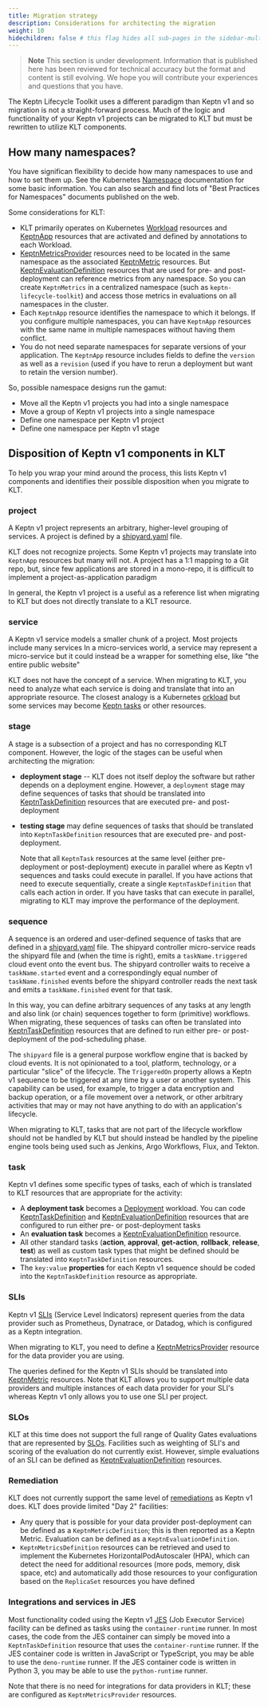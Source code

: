 ```yaml
---
title: Migration strategy
description: Considerations for architecting the migration
weight: 10
hidechildren: false # this flag hides all sub-pages in the sidebar-multicard.html
---
```


> **Note**
This section is under development.
Information that is published here has been reviewed for technical accuracy
but the format and content is still evolving.
We hope you will contribute your experiences
and questions that you have.

The Keptn Lifecycle Toolkit uses a different paradigm
than Keptn v1 and so migration is not a straight-forward process.
Much of the logic and functionality of your Keptn v1 projects
can be migrated to KLT
but must be rewritten to utilize KLT components.

## How many namespaces?

You have significan flexibility to decide how many namespaces to use
and how to set them up.
See the Kubernetes
[Namespace](https://kubernetes.io/docs/concepts/overview/working-with-objects/namespaces/)
documentation for some basic information.
You can also search and find lots of "Best Practices for Namespaces"
documents published on the web.

Some considerations for KLT:

* KLT primarily operates on Kubernetes
  [Workload](https://kubernetes.io/docs/concepts/workloads/)
  resources and
  [KeptnApp](../../yaml-crd-ref/app.md)
   resources
  that are activated and defined by annotations to each Workload.
* [KeptnMetricsProvider](../../yaml-crd-ref/metricsprovider.md)
  resources need to be located
  in the same namespace as the associated
  [KeptnMetric](../../yaml-crd-ref/metric.md)
  resources.
  But
  [KeptnEvaluationDefinition](../../yaml-crd-ref/evaluationdefinition.md)
  resources that are used for pre- and post-deployment
  can reference metrics from any namespace.
  So you can create `KeptnMetrics` in a centralized namespace
  (such as `keptn-lifecycle-toolkit`)
  and access those metrics in evaluations on all namespaces in the cluster.
* Each `KeptnApp` resource identifies the namespace to which it belongs.
  If you configure multiple namespaces,
  you can have `KeptnApp` resources with the same name
  in multiple namespaces without having them conflict.
* You do not need separate namespaces for separate versions of your application.
  The `KeptnApp` resource includes fields to define
  the `version` as well as a `revision`
  (used if you have to rerun a deployment
  but want to retain the version number).

So, possible namespace designs run the gamut:

* Move all the Keptn v1 projects you had into a single namespace
* Move a group of Keptn v1 projects into a single namespace
* Define one namespace per Keptn v1 project
* Define one namespace per Keptn v1 stage

## Disposition of Keptn v1 components in KLT

To help you wrap your mind around the process,
this lists Keptn v1 components
and identifies their possible disposition when you migrate to KLT.

### project

A Keptn v1 project represents an arbitrary, higher-level grouping of services.
A project is defined by a
[shipyard.yaml](https://keptn.sh/docs/1.0.x/reference/files/shipyard/)
file.

KLT does not recognize projects.
Some Keptn v1 projects may translate into `KeptnApp` resources
but many will not.
A project has a 1:1 mapping to a Git repo,
but, since few applications are stored in a mono-repo,
it is difficult to implement a project-as-application paradigm

In general, the Keptn v1 project is a useful as a reference list
when migrating to KLT
but does not directly translate to a KLT resource.

### service

A Keptn v1 service models a smaller chunk of a project.
Most projects include many services
In a micro-services world,
a service may represent a micro-service
but it could instead be a wrapper for something else,
like "the entire public website"

KLT does not have the concept of a service.
When migrating to KLT,
you need to analyze what each service is doing
and translate that into an appropriate resource.
The closest analogy is a Kubernetes
[orkload](https://kubernetes.io/docs/concepts/workloads/)
but some services may become
[Keptn tasks](../../implementing/tasks/)
or other resources.

### stage

A stage is a subsection of a project
and has no corresponding KLT component.
However, the logic of the stages can be useful
when architecting the migration:

* **deployment stage** -- KLT does not itself deploy the software
    but rather depends on a deployment engine.
    However, a `deployment` stage may define sequences of tasks
    that should be translated into
    [KeptnTaskDefinition](../../yaml-crd-ref/taskdefinition.md)
    resources that are executed pre- and post-deployment
* **testing stage** may define sequences of tasks
    that should be translated into `KeptnTaskDefinition` resources
    that are executed pre- and post-deployment.

    Note that all `KeptnTask` resources at the same level
    (either pre-deployment or post-deployment)
    execute in parallel
    where as Keptn v1 sequences and tasks could execute in parallel.
    If you have actions that need to execute sequentially,
    create a single `KeptnTaskDefinition` that calls each action in order.
    If you have tasks that can execute in parallel,
    migrating to KLT may improve the performance of the deployment.

### sequence

A sequence is an ordered and user-defined sequence of tasks
that are defined in a
[shipyard.yaml](https://keptn.sh/docs/1.0.x/reference/files/shipyard/)
file.
The shipyard controller micro-service reads the shipyard file
and (when the time is right),
emits a `taskName.triggered` cloud event onto the event bus.
The shipyard controller waits to receive a `taskName.started` event
and a correspondingly equal number of `taskName.finished` events
before the shipyard controller reads the next task
and emits a `taskName.finished` event for that task.

In this way, you can define arbitrary sequences of any tasks
at any length and also link (or chain) sequences together
to form (primitive) workflows.
When migrating, these sequences of tasks can often be translated into
[KeptnTaskDefinition](../../yaml-crd-ref/taskdefinition.md)
resources that are defined to run either pre- or post-deployment
of the pod-scheduling phase.

The `shipyard` file is a general purpose workflow engine
that is backed by cloud events.
It is not opinionated to a tool, platform, technology,
or a particular "slice" of the lifecycle.
The `TriggeredOn` property allows
a Keptn v1 sequence to be triggered at any time
by a user or another system.
This capability can be used, for example,
to trigger a data encryption and backup operation,
or a file movement over a network, or other arbitrary activities
that may or may not have anything to do with an application's lifecycle.

When migrating to KLT,
tasks that are not part of the lifecycle workflow
should not be handled by KLT
but should instead be handled by the pipeline engine tools being used
such as Jenkins, Argo Workflows, Flux, and Tekton.

### task

Keptn v1 defines some specific types of tasks,
each of which is translated to KLT resources
that are appropriate for the activity:

* A **deployment task** becomes a
  [Deployment](https://kubernetes.io/docs/concepts/workloads/controllers/deployment/)
  workload.
  You can code
  [KeptnTaskDefinition](../../yaml-crd-ref/taskdefinition.md)
  and
  [KeptnEvaluationDefinition](../../yaml-crd-ref/evaluationdefinition.md)
  resources that are configured
  to run either pre- or post-deployment tasks
* An **evaluation task** becomes a
  [KeptnEvaluationDefinition](../../yaml-crd-ref/evaluationdefinition.md)
  resource.
* All other standard tasks
  (**action**, **approval**, **get-action**, **rollback**,
  **release**, **test**)
  as well as custom task types
  that might be defined should be translated into
  `KeptnTaskDefinition` resources.
* The `key:value` **properties** for each Keptn v1 sequence
  should be coded into the `KeptnTaskDefinition` resource
  as appropriate.

### SLIs

Keptn v1
[SLIs](https://keptn.sh/docs/1.0.x/reference/files/sli/)
(Service Level Indicators)
represent queries from the data provider
such as Prometheus, Dynatrace, or Datadog,
which is configured as a Keptn integration.

When migrating to KLT, you need to define a
[KeptnMetricsProvider](../../yaml-crd-ref/metricsprovider.md)
resource for the data provider you are using.

The queries defined for the Keptn v1 SLIs
should be translated into
[KeptnMetric](../../yaml-crd-ref/metric)
resources.
Note that KLT allows you to support multiple data providers
and multiple instances of each data provider for your SLI's
whereas Keptn v1 only allows you to use one SLI per project.

### SLOs

KLT at this time does not support the full range
of Quality Gates evaluations that are represented by
[SLOs](https://keptn.sh/docs/1.0.x/reference/files/slo/).
Facilities such as weighting of SLI's and scoring of the evaluation
do not currently exist.
However, simple evaluations of an SLI can be defined as
[KeptnEvaluationDefinition](../../yaml-crd-ref/evaluationdefinition.md)
resources.

### Remediation

KLT does not currently support the same level of
[remediations](https://keptn.sh/docs/1.0.x/reference/files/remediation/)
as Keptn v1 does.
KLT does provide limited "Day 2" facilities:

* Any query that is possible for your data provider post-deployment
  can be defined as a `KeptnMetricDefinition`;
  this is then reported as a Keptn Metric.
  Evaluation can be defined as a `KeptnEvaluationDefinition`.
* `KeptnMetricsDefinition` resources can be retrieved and used
  to implement the Kubernetes HorizontalPodAutoscaler (HPA),
  which can detect the need for additional resources
  (more pods, memory, disk space, etc)
  and automatically add those resources to your configuration
  based on the `ReplicaSet` resources you have defined

### Integrations and services in JES

Most functionality coded using the Keptn v1
[JES](https://github.com/keptn-contrib/job-executor-service)
(Job Executor Service) facility
can be defined as tasks using the `container-runtime` runner.
In most cases, the code from the JES container
can simply be moved into a `KeptnTaskDefinition` resource
that uses the `container-runtime` runner.
If the JES container code is written in JavaScript or TypeScript,
you may be able to use the `deno-runtime` runner.
If the JES container code is written in Python 3,
you may be able to use the `python-runtime` runner.

Note that there is no need for integrations for data providers in KLT;
these are configured as `KeptnMetricsProvider` resources.
